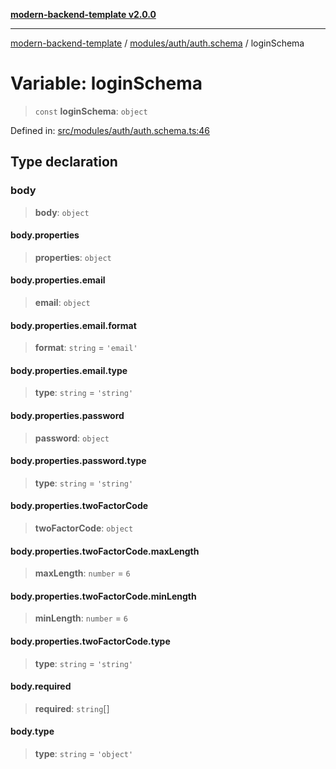 [**modern-backend-template v2.0.0**](../../../../README.md)

***

[modern-backend-template](../../../../modules.md) / [modules/auth/auth.schema](../README.md) / loginSchema

# Variable: loginSchema

> `const` **loginSchema**: `object`

Defined in: [src/modules/auth/auth.schema.ts:46](https://github.com/maemreyo/saas-4cus-nodejs/blob/2a5b3f3aa11335dfa561e80e1feabb8e6084261e/src/modules/auth/auth.schema.ts#L46)

## Type declaration

### body

> **body**: `object`

#### body.properties

> **properties**: `object`

#### body.properties.email

> **email**: `object`

#### body.properties.email.format

> **format**: `string` = `'email'`

#### body.properties.email.type

> **type**: `string` = `'string'`

#### body.properties.password

> **password**: `object`

#### body.properties.password.type

> **type**: `string` = `'string'`

#### body.properties.twoFactorCode

> **twoFactorCode**: `object`

#### body.properties.twoFactorCode.maxLength

> **maxLength**: `number` = `6`

#### body.properties.twoFactorCode.minLength

> **minLength**: `number` = `6`

#### body.properties.twoFactorCode.type

> **type**: `string` = `'string'`

#### body.required

> **required**: `string`[]

#### body.type

> **type**: `string` = `'object'`
